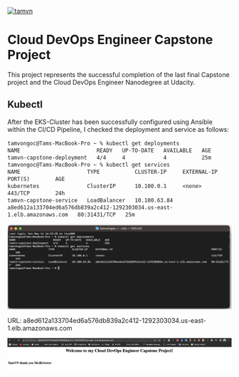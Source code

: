 [![tamvn](https://dl.circleci.com/status-badge/img/gh/ngoctam123/Cloud_DevOps_Engineer_Capstone/tree/main.svg?style=svg)](https://dl.circleci.com/status-badge/redirect/gh/ngoctam123/Cloud_DevOps_Engineer_Capstone/tree/main)
# Cloud DevOps Engineer Capstone Project
This project represents the successful completion of the last final Capstone project and the Cloud DevOps Engineer Nanodegree at Udacity.

## Kubectl 
After the EKS-Cluster has been successfully configured using Ansible within the CI/CD Pipeline, I checked the deployment and service as follows:
```
tamvongoc@Tams-MacBook-Pro ~ % kubectl get deployments
NAME                        READY   UP-TO-DATE   AVAILABLE   AGE
tamvn-capstone-deployment   4/4     4            4           25m
tamvongoc@Tams-MacBook-Pro ~ % kubectl get services
NAME                     TYPE           CLUSTER-IP     EXTERNAL-IP                                                               PORT(S)        AGE
kubernetes               ClusterIP      10.100.0.1     <none>                                                                    443/TCP        24h
tamvn-capstone-service   LoadBalancer   10.100.63.84   a8ed612a133704ed6a576db839a2c412-1292303034.us-east-1.elb.amazonaws.com   80:31431/TCP   25m
```
![kubectl](./screenshots/kubectl_terminal.png)

URL: a8ed612a133704ed6a576db839a2c412-1292303034.us-east-1.elb.amazonaws.com

![Demo](./screenshots/access_demo.png)
